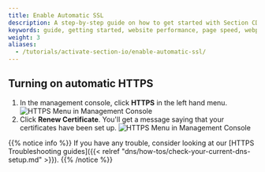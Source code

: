 ```yaml
---
title: Enable Automatic SSL
description: A step-by-step guide on how to get started with Section CDG.
keywords: guide, getting started, website performance, page speed, webpage speed, website security, content delivery network, CDN
weight: 3
aliases:
  - /tutorials/activate-section-io/enable-automatic-ssl/
---
```


## Turning on automatic HTTPS

1. In the management console, click **HTTPS** in the left hand menu.
![HTTPS Menu in Management Console](/docs/images/screenshots/menu/highlight-https-menu-option.png?height=500px)
1. Click **Renew Certificate**. You'll get a message saying that your certificates have been set up.
![HTTPS Menu in Management Console](/docs/images/screenshots/https/highlight-renew-certificate-button.png)

{{% notice info %}}
If you have any trouble, consider looking at our [HTTPS Troubleshooting guides]({{< relref "dns/how-tos/check-your-current-dns-setup.md" >}}).
{{% /notice %}}